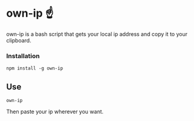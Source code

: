# own-ip ☝️

own-ip is a bash script that gets your local ip address and copy it to your clipboard.

### Installation

    npm install -g own-ip

## Use

    own-ip

  Then paste your ip wherever you want.
